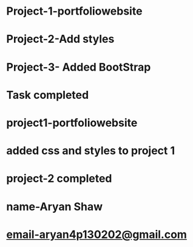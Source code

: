# Project-1-portfoliowebsite
# Project-2-Add styles
# Project-3- Added BootStrap

# Task completed
# project1-portfoliowebsite
# added css and styles to project 1
# project-2 completed

# name-Aryan Shaw
# email-aryan4p130202@gmail.com
